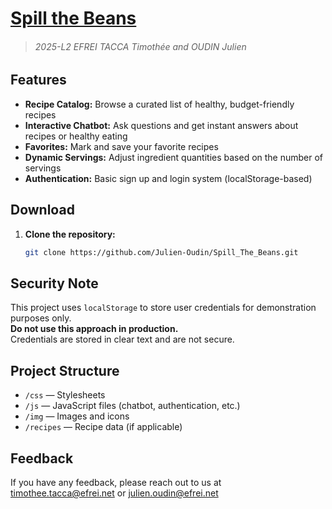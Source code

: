 
# [Spill the Beans](https://github.com/Julien-Oudin/Spill_The_Beans)
> ###### 2025-L2 EFREI TACCA Timothée and OUDIN Julien


##  Features

- **Recipe Catalog:** Browse a curated list of healthy, budget-friendly recipes
- **Interactive Chatbot:** Ask questions and get instant answers about recipes or healthy eating
- **Favorites:** Mark and save your favorite recipes
- **Dynamic Servings:** Adjust ingredient quantities based on the number of servings
- **Authentication:** Basic sign up and login system (localStorage-based)


##  Download

1. **Clone the repository:**
   ```bash
   git clone https://github.com/Julien-Oudin/Spill_The_Beans.git
   ```


## Security Note

This project uses `localStorage` to store user credentials for demonstration purposes only.  
**Do not use this approach in production.**  
Credentials are stored in clear text and are not secure.


## Project Structure

- `/css` — Stylesheets
- `/js` — JavaScript files (chatbot, authentication, etc.)
- `/img` — Images and icons
- `/recipes` — Recipe data (if applicable)


## Feedback

If you have any feedback, please reach out to us at timothee.tacca@efrei.net or  julien.oudin@efrei.net
